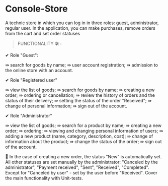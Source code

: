 # Console-Store
A technic store in which you can log in in three roles: guest, administrator, regular user. In the application, you can make purchases, remove orders from the cart and set order statuses

> FUNCTIONALITY 🛠 :

✔ Role "Guest":

⇛ search for goods by name;
⇛ user account registration;
⇛ admission to the online store with an account.

✔ Role "Registered user"

⇛ view the list of goods;
⇛ search for goods by name;
⇛ creating a new order;
⇛ ordering or cancellation;
⇛ review the history of orders and the status of their delivery;
⇛ setting the status of the order "Received";
⇛ change of personal information;
⇛ sign out of the account.

✔ Role "Administrator"

⇛ view the list of goods;
⇛ search for a product by name;
⇛ creating a new order;
⇛ ordering;
⇛ viewing and changing personal information of users;
⇛ adding a new product (name, category, description, cost);
⇛ change of information about the product;
⇛ change the status of the order;
⇛ sign out of the account.

🚩 In the case of creating a new order, the status "New" is automatically set. All other statuses are set manually by the administrator: "Canceled by the administrator", "Payment received", "Sent", "Received", "Completed". Except for "Canceled by user" - set by the user before "Received". Cover the main functionality
with Unit-tests.
